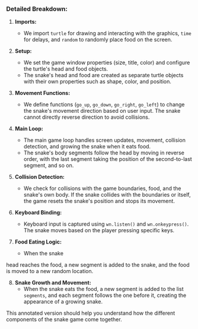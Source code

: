 ### Detailed Breakdown:

1. **Imports:**
   - We import `turtle` for drawing and interacting with the graphics, `time` for delays, and `random` to randomly place food on the screen.

2. **Setup:**
   - We set the game window properties (size, title, color) and configure the turtle's head and food objects.
   - The snake's head and food are created as separate turtle objects with their own properties such as shape, color, and position.

3. **Movement Functions:**
   - We define functions (`go_up`, `go_down`, `go_right`, `go_left`) to change the snake's movement direction based on user input. The snake cannot directly reverse direction to avoid collisions.

4. **Main Loop:**
   - The main game loop handles screen updates, movement, collision detection, and growing the snake when it eats food.
   - The snake's body segments follow the head by moving in reverse order, with the last segment taking the position of the second-to-last segment, and so on.

5. **Collision Detection:**
   - We check for collisions with the game boundaries, food, and the snake's own body. If the snake collides with the boundaries or itself, the game resets the snake's position and stops its movement.

6. **Keyboard Binding:**
   - Keyboard input is captured using `wn.listen()` and `wn.onkeypress()`. The snake moves based on the player pressing specific keys.

7. **Food Eating Logic:**
   - When the snake

 head reaches the food, a new segment is added to the snake, and the food is moved to a new random location.

8. **Snake Growth and Movement:**
   - When the snake eats the food, a new segment is added to the list `segments`, and each segment follows the one before it, creating the appearance of a growing snake.

This annotated version should help you understand how the different components of the snake game come together.